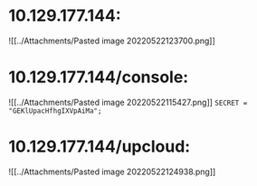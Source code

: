 # 10.129.177.144:
![[../Attachments/Pasted image 20220522123700.png]]
# 10.129.177.144/console:
![[../Attachments/Pasted image 20220522115427.png]]
`SECRET = "GEKlUpacHfhgIXVpAiMa";`
# 10.129.177.144/upcloud:
![[../Attachments/Pasted image 20220522124938.png]]